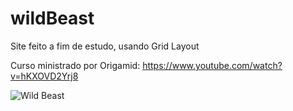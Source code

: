 # wildBeast
 Site feito a fim de estudo, usando Grid Layout

Curso ministrado por Origamid: https://www.youtube.com/watch?v=hKXOVD2Yrj8  

![Wild Beast](https://user-images.githubusercontent.com/62728037/119719283-f99d0880-be3e-11eb-9ed0-b54a3ecbb96e.gif)
